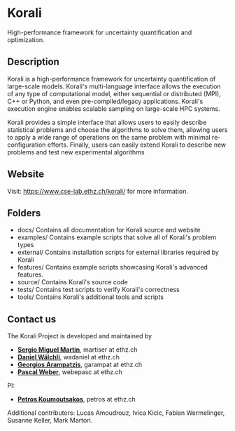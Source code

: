 # Korali

High-performance framework for uncertainty quantification and optimization.

## Description

Korali is a high-performance framework for uncertainty quantification of large-scale models. Korali's multi-language interface allows the execution of any type of computational model, either sequential or distributed (MPI), C++ or Python, and even pre-compiled/legacy applications. Korali's execution engine enables scalable sampling on large-scale HPC systems. 

Korali provides a simple interface that allows users to easily describe statistical problems and choose the algorithms to solve them, allowing users to apply a wide range of operations on the same problem with minimal re-configuration efforts. Finally, users can easily extend Korali to describe new problems and test new experimental algorithms

## Website
 
Visit: https://www.cse-lab.ethz.ch/korali/ for more information.

## Folders

+ docs/ Contains all documentation for Korali source and website
+ examples/ Contains example scripts that solve all of Korali's problem types
+ external/ Contains installation scripts for external libraries required by Korali
+ features/ Contains example scripts showcasing Korali's advanced features.
+ source/ Contains Korali's source code
+ tests/ Contains test scripts to verify Korali's correctness
+ tools/ Contains Korali's additional tools and scripts 

## Contact us

The Korali Project is developed and maintained by

* [**Sergio Miguel Martin**](https://www.cse-lab.ethz.ch/member/sergio-martin/), martiser at ethz.ch
* [**Daniel W&auml;lchli**](https://www.cse-lab.ethz.ch/member/daniel-walchli/), wadaniel at ethz.ch
* [**Georgios Arampatzis**](https://www.cse-lab.ethz.ch/member/georgios-arampatzis/), garampat at ethz.ch
* [**Pascal Weber**](https://www.cse-lab.ethz.ch/member/pascal-weber/), webepasc at ethz.ch

PI:

* [**Petros Koumoutsakos**](https://www.cse-lab.ethz.ch/member/petros-koumoutsakos/), petros at ethz.ch 

Additional contributors: Lucas Amoudrouz, Ivica Kicic, Fabian Wermelinger, Susanne Keller, Mark Martori.
